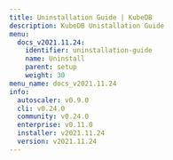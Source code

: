 ```yaml
---
title: Uninstallation Guide | KubeDB
description: KubeDB Unistallation Guide
menu:
  docs_v2021.11.24:
    identifier: uninstallation-guide
    name: Uninstall
    parent: setup
    weight: 30
menu_name: docs_v2021.11.24
info:
  autoscaler: v0.9.0
  cli: v0.24.0
  community: v0.24.0
  enterprise: v0.11.0
  installer: v2021.11.24
  version: v2021.11.24
---
```


